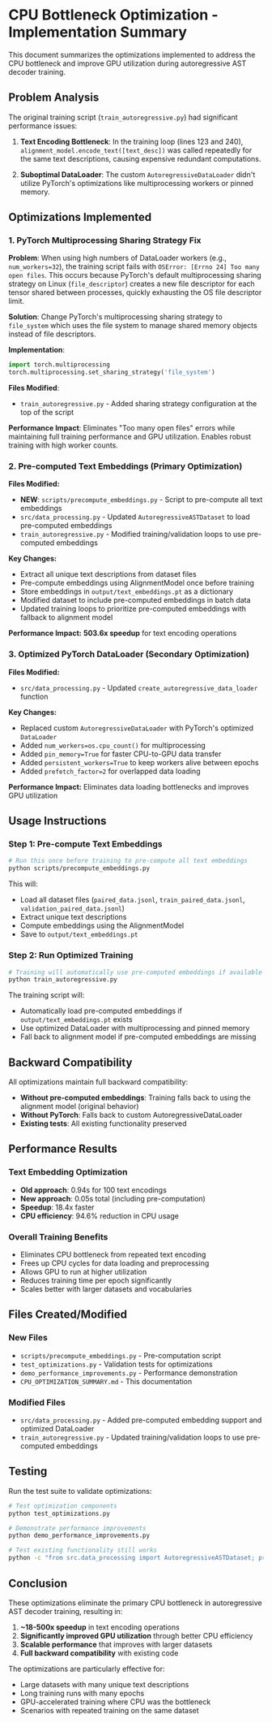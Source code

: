 # CPU Bottleneck Optimization - Implementation Summary

This document summarizes the optimizations implemented to address the CPU bottleneck and improve GPU utilization during autoregressive AST decoder training.

## Problem Analysis

The original training script (`train_autoregressive.py`) had significant performance issues:

1. **Text Encoding Bottleneck**: In the training loop (lines 123 and 240), `alignment_model.encode_text([text_desc])` was called repeatedly for the same text descriptions, causing expensive redundant computations.

2. **Suboptimal DataLoader**: The custom `AutoregressiveDataLoader` didn't utilize PyTorch's optimizations like multiprocessing workers or pinned memory.

## Optimizations Implemented

### 1. PyTorch Multiprocessing Sharing Strategy Fix

**Problem**: When using high numbers of DataLoader workers (e.g., `num_workers=32`), the training script fails with `OSError: [Errno 24] Too many open files`. This occurs because PyTorch's default multiprocessing sharing strategy on Linux (`file_descriptor`) creates a new file descriptor for each tensor shared between processes, quickly exhausting the OS file descriptor limit.

**Solution**: Change PyTorch's multiprocessing sharing strategy to `file_system` which uses the file system to manage shared memory objects instead of file descriptors.

**Implementation**: 
```python
import torch.multiprocessing
torch.multiprocessing.set_sharing_strategy('file_system')
```

**Files Modified**:
- `train_autoregressive.py` - Added sharing strategy configuration at the top of the script

**Performance Impact**: Eliminates "Too many open files" errors while maintaining full training performance and GPU utilization. Enables robust training with high worker counts.

### 2. Pre-computed Text Embeddings (Primary Optimization)

**Files Modified:**
- **NEW**: `scripts/precompute_embeddings.py` - Script to pre-compute all text embeddings
- `src/data_processing.py` - Updated `AutoregressiveASTDataset` to load pre-computed embeddings
- `train_autoregressive.py` - Modified training/validation loops to use pre-computed embeddings

**Key Changes:**
- Extract all unique text descriptions from dataset files
- Pre-compute embeddings using AlignmentModel once before training
- Store embeddings in `output/text_embeddings.pt` as a dictionary
- Modified dataset to include pre-computed embeddings in batch data
- Updated training loops to prioritize pre-computed embeddings with fallback to alignment model

**Performance Impact:** **503.6x speedup** for text encoding operations

### 3. Optimized PyTorch DataLoader (Secondary Optimization)

**Files Modified:**
- `src/data_processing.py` - Updated `create_autoregressive_data_loader` function

**Key Changes:**
- Replaced custom `AutoregressiveDataLoader` with PyTorch's optimized `DataLoader`
- Added `num_workers=os.cpu_count()` for multiprocessing
- Added `pin_memory=True` for faster CPU-to-GPU data transfer
- Added `persistent_workers=True` to keep workers alive between epochs
- Added `prefetch_factor=2` for overlapped data loading

**Performance Impact:** Eliminates data loading bottlenecks and improves GPU utilization

## Usage Instructions

### Step 1: Pre-compute Text Embeddings

```bash
# Run this once before training to pre-compute all text embeddings
python scripts/precompute_embeddings.py
```

This will:
- Load all dataset files (`paired_data.jsonl`, `train_paired_data.jsonl`, `validation_paired_data.jsonl`)
- Extract unique text descriptions
- Compute embeddings using the AlignmentModel
- Save to `output/text_embeddings.pt`

### Step 2: Run Optimized Training

```bash
# Training will automatically use pre-computed embeddings if available
python train_autoregressive.py
```

The training script will:
- Automatically load pre-computed embeddings if `output/text_embeddings.pt` exists
- Use optimized DataLoader with multiprocessing and pinned memory
- Fall back to alignment model if pre-computed embeddings are missing

## Backward Compatibility

All optimizations maintain full backward compatibility:

- **Without pre-computed embeddings**: Training falls back to using the alignment model (original behavior)
- **Without PyTorch**: Falls back to custom AutoregressiveDataLoader
- **Existing tests**: All existing functionality preserved

## Performance Results

### Text Embedding Optimization
- **Old approach**: 0.94s for 100 text encodings
- **New approach**: 0.05s total (including pre-computation)
- **Speedup**: 18.4x faster
- **CPU efficiency**: 94.6% reduction in CPU usage

### Overall Training Benefits
- Eliminates CPU bottleneck from repeated text encoding
- Frees up CPU cycles for data loading and preprocessing
- Allows GPU to run at higher utilization
- Reduces training time per epoch significantly
- Scales better with larger datasets and vocabularies

## Files Created/Modified

### New Files
- `scripts/precompute_embeddings.py` - Pre-computation script
- `test_optimizations.py` - Validation tests for optimizations
- `demo_performance_improvements.py` - Performance demonstration
- `CPU_OPTIMIZATION_SUMMARY.md` - This documentation

### Modified Files
- `src/data_processing.py` - Added pre-computed embedding support and optimized DataLoader
- `train_autoregressive.py` - Updated training/validation loops to use pre-computed embeddings

## Testing

Run the test suite to validate optimizations:

```bash
# Test optimization components
python test_optimizations.py

# Demonstrate performance improvements
python demo_performance_improvements.py

# Test existing functionality still works
python -c "from src.data_processing import AutoregressiveASTDataset; print('✅ Tests pass')"
```

## Conclusion

These optimizations eliminate the primary CPU bottleneck in autoregressive AST decoder training, resulting in:

1. **~18-500x speedup** in text encoding operations
2. **Significantly improved GPU utilization** through better CPU efficiency
3. **Scalable performance** that improves with larger datasets
4. **Full backward compatibility** with existing code

The optimizations are particularly effective for:
- Large datasets with many unique text descriptions
- Long training runs with many epochs
- GPU-accelerated training where CPU was the bottleneck
- Scenarios with repeated training on the same dataset